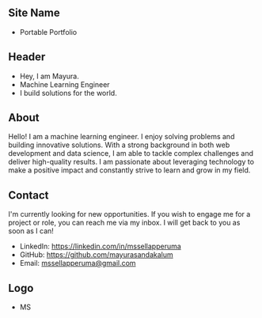 ## Site Name

- Portable Portfolio

## Header
- Hey, I am Mayura.
- Machine Learning Engineer
- I build solutions for the world.

## About
Hello! I am a machine learning engineer. I enjoy solving problems and building innovative solutions. With a strong background in both web development and data science, I am able to tackle complex challenges and deliver high-quality results. I am passionate about leveraging technology to make a positive impact and constantly strive to learn and grow in my field.

## Contact
I'm currently looking for new opportunities. If you wish to engage me for a project or role, you can reach me via my inbox. I will get back to you as soon as I can!
- LinkedIn: https://linkedin.com/in/mssellapperuma
- GitHub: https://github.com/mayurasandakalum
- Email: mssellapperuma@gmail.com

## Logo
- MS
